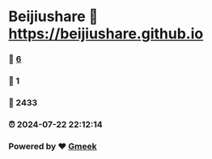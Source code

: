 # Beijiushare :link: https://beijiushare.github.io 
### :page_facing_up: [6](https://beijiushare.github.io/tag.html) 
### :speech_balloon: 1 
### :hibiscus: 2433 
### :alarm_clock: 2024-07-22 22:12:14 
### Powered by :heart: [Gmeek](https://github.com/Meekdai/Gmeek)
